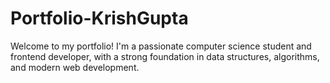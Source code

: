 # Portfolio-KrishGupta
Welcome to my portfolio! I'm a passionate computer science student and frontend developer, with a strong foundation in data structures, algorithms, and modern web development.
